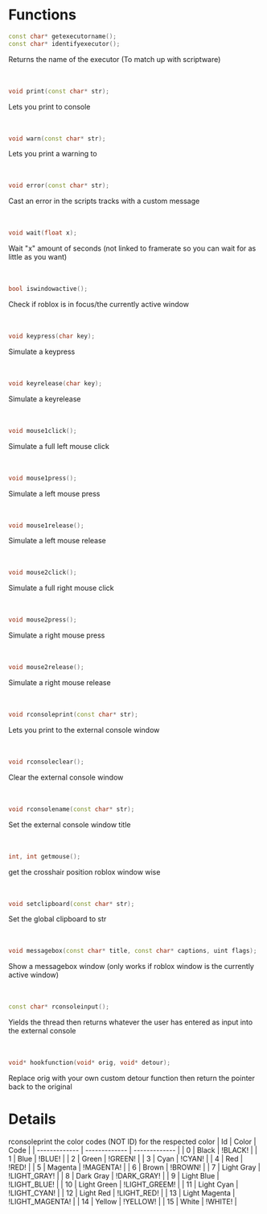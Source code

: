 # Functions

```cpp
const char* getexecutorname();
const char* identifyexecutor();
```
Returns the name of the executor (To match up with scriptware)
</br> </br> </br>

```cpp
void print(const char* str);
```
Lets you print to console
</br> </br> </br>

```cpp
void warn(const char* str);
```
Lets you print a warning to 
</br> </br> </br>

```cpp
void error(const char* str);
```
Cast an error in the scripts tracks with a custom message
</br> </br> </br>

```cpp
void wait(float x);
```
Wait "x" amount of seconds (not linked to framerate so you can wait for as little as you want)
</br> </br> </br>

```cpp
bool iswindowactive();
```
Check if roblox is in focus/the currently active window
</br> </br> </br>

```cpp
void keypress(char key);
```
Simulate a keypress
</br> </br> </br>

```cpp
void keyrelease(char key);
```
Simulate a keyrelease
</br> </br> </br>

```cpp
void mouse1click();
```
Simulate a full left mouse click
</br> </br> </br>

```cpp
void mouse1press();
```
Simulate a left mouse press
</br> </br> </br>

```cpp
void mouse1release();
```
Simulate a left mouse release
</br> </br> </br>

```cpp
void mouse2click();
```
Simulate a full right mouse click
</br> </br> </br>

```cpp
void mouse2press();
```
Simulate a right mouse press
</br> </br> </br>

```cpp
void mouse2release();
```
Simulate a right mouse release
</br> </br> </br>

```cpp
void rconsoleprint(const char* str);
```
Lets you print to the external console window
</br> </br> </br>

```cpp
void rconsoleclear();
```
Clear the external console window
</br> </br> </br>

```cpp
void rconsolename(const char* str);
```
Set the external console window title
</br> </br> </br>

```cpp
int, int getmouse();
```
get the crosshair position roblox window wise
</br> </br> </br>

```cpp
void setclipboard(const char* str);
```
Set the global clipboard to str
</br> </br> </br>

```cpp
void messagebox(const char* title, const char* captions, uint flags);
```
Show a messagebox window (only works if roblox window is the currently active window)
</br> </br> </br>

```cpp
const char* rconsoleinput();
```
Yields the thread then returns whatever the user has entered as input into the external console
</br> </br> </br>

```cpp
void* hookfunction(void* orig, void* detour);
```
Replace orig with your own custom detour function then return the pointer back to the original

# Details

rconsoleprint the color codes (NOT ID) for the respected color
| Id | Color  | Code |
| ------------- | ------------- | ------------- |
| 0 | Black  | !BLACK!  |
| 1 | Blue | !BLUE! |
| 2 | Green | !GREEN! |
| 3 | Cyan | !CYAN! |
| 4 | Red | !RED! |
| 5 | Magenta | !MAGENTA! |
| 6 | Brown | !BROWN! |
| 7 | Light Gray | !LIGHT_GRAY! |
| 8 | Dark Gray | !DARK_GRAY! |
| 9 | Light Blue  | !LIGHT_BLUE! |
| 10 | Light Green | !LIGHT_GREEM! |
| 11 | Light Cyan | !LIGHT_CYAN! |
| 12 | Light Red | !LIGHT_RED! |
| 13 | Light Magenta | !LIGHT_MAGENTA! |
| 14 | Yellow | !YELLOW! |
| 15 | White | !WHITE! |
